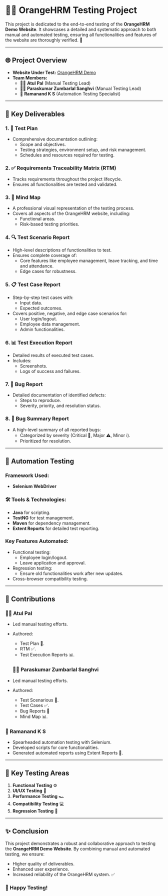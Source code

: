 # 🧑‍💻 OrangeHRM Testing Project

This project is dedicated to the end-to-end testing of the **OrangeHRM Demo Website**. It showcases a detailed and systematic approach to both manual and automated testing, ensuring all functionalities and features of the website are thoroughly verified. 🚀

---

## 🌐 Project Overview
- **Website Under Test:** [OrangeHRM Demo](https://opensource-demo.orangehrmlive.com/web/index.php/auth/login)
- **Team Members:**
  - 👨‍💼 **Atul Pal** (Manual Testing Lead)
  - 👨‍💼 **Paraskumar Zumbarlal Sanghvi** (Manual Testing Lead)
  - 🤖 **Ramanand K S** (Automation Testing Specialist)

---

## 📑 Key Deliverables

### 1. 📝 Test Plan
- Comprehensive documentation outlining:
  - Scope and objectives.
  - Testing strategies, environment setup, and risk management.
  - Schedules and resources required for testing.

### 2. ✅ Requirements Traceability Matrix (RTM)
- Tracks requirements throughout the project lifecycle.
- Ensures all functionalities are tested and validated.

### 3. 🧠 Mind Map
- A professional visual representation of the testing process.
- Covers all aspects of the OrangeHRM website, including:
  - Functional areas.
  - Risk-based testing priorities.

### 4. 🔍 Test Scenario Report
- High-level descriptions of functionalities to test.
- Ensures complete coverage of:
  - Core features like employee management, leave tracking, and time and attendance.
  - Edge cases for robustness.

### 5. 📋 Test Case Report
- Step-by-step test cases with:
  - Input data.
  - Expected outcomes.
- Covers positive, negative, and edge case scenarios for:
  - User login/logout.
  - Employee data management.
  - Admin functionalities.

### 6. 📊 Test Execution Report
- Detailed results of executed test cases.
- Includes:
  - Screenshots.
  - Logs of success and failures.

### 7. 🐞 Bug Report
- Detailed documentation of identified defects:
  - Steps to reproduce.
  - Severity, priority, and resolution status.

### 8. 📃 Bug Summary Report
- A high-level summary of all reported bugs:
  - Categorized by severity (Critical 🛑, Major ⚠️, Minor ℹ️).
  - Prioritized for resolution.

---

## 🤖 Automation Testing

### Framework Used:
- **Selenium WebDriver**

### 🛠️ Tools & Technologies:
- **Java** for scripting.
- **TestNG** for test management.
- **Maven** for dependency management.
- **Extent Reports** for detailed test reporting.

### Key Features Automated:
- Functional testing:
  - Employee login/logout.
  - Leave application and approval.
- Regression testing:
  - Ensure old functionalities work after new updates.
- Cross-browser compatibility testing.

---

## 👥 Contributions

### 👨‍💼 Atul Pal
- Led manual testing efforts.
- Authored:
  - Test Plan 📝.
  - RTM ✅.
  - Test Execution Reports 📊.

  ### 👨‍💼 Paraskumar Zumbarlal Sanghvi
- Led manual testing efforts.
- Authored:
  - Test Scenarious 📝.
  - Test Cases ✅.
  - Bug Reports 🐞 
  - Mind Map 📊.

### 🤖 Ramanand K S
- Spearheaded automation testing with Selenium.
- Developed scripts for core functionalities.
- Generated automated reports using Extent Reports 📃.

---

## 🧪 Key Testing Areas
1. **Functional Testing** ⚙️
2. **UI/UX Testing** 🎨
3. **Performance Testing** 🏎️
4. **Compatibility Testing** 💻
5. **Regression Testing** 🔄

---

## ✨ Conclusion

This project demonstrates a robust and collaborative approach to testing the **OrangeHRM Demo Website**. By combining manual and automated testing, we ensure:
- Higher quality of deliverables.
- Enhanced user experience.
- Increased reliability of the OrangeHRM system. ✅

### 🚀 Happy Testing!
